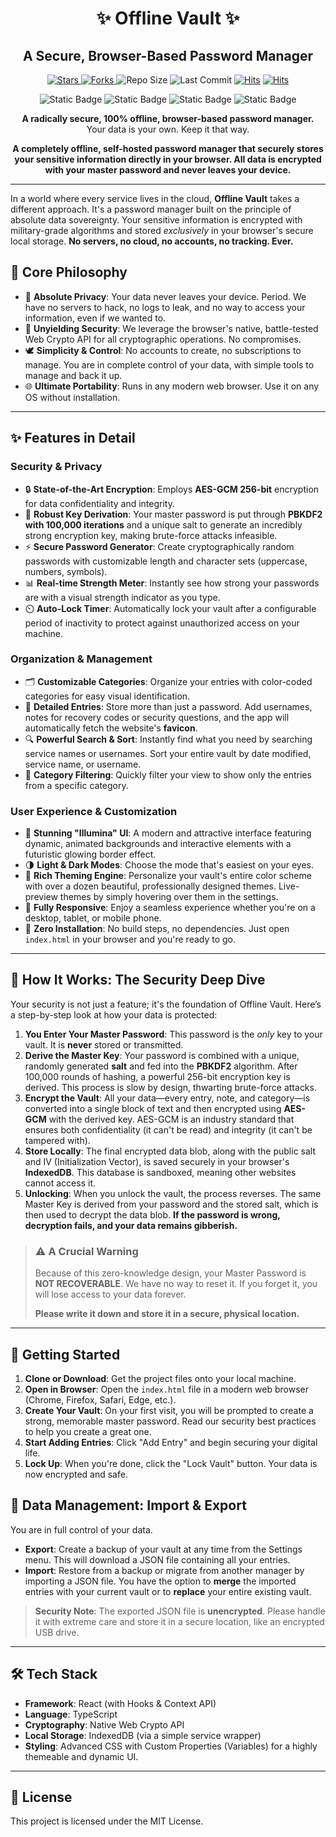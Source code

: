 
<div align="center">
  <h1>✨ Offline Vault ✨</h1>
  <h2>A Secure, Browser-Based Password Manager</h2>
  
</div>

<div align="center">
    
  <!-- Dynamic Badges -->
  <a href="https://github.com/sapthesh/offline-vault/stargazers">
    <img src="https://img.shields.io/github/stars/sapthesh/offline-vault?style=for-the-badge&logo=github&color=b491ff&logoColor=white" alt="Stars">
  </a>
  <a href="https://github.com/sapthesh/offline-vault/network/members">
    <img src="https://img.shields.io/github/forks/sapthesh/offline-vault?style=for-the-badge&logo=github&color=89c4f4&logoColor=white" alt="Forks">
  </a>
  <img src="https://img.shields.io/github/repo-size/sapthesh/offline-vault?style=for-the-badge&logo=github&color=ff69b4&logoColor=white" alt="Repo Size">
  <img src="https://img.shields.io/github/last-commit/sapthesh/offline-vault?style=for-the-badge&logo=github&color=f4d03f&logoColor=white" alt="Last Commit">
  <a href="https://hits.sh/github.com/sapthesh/offline-vaulta/"><img alt="Hits" src="https://hits.sh/github.com/sapthesh/offline-vault.svg?style=for-the-badge"/></a>
  <a href="https://hits.sh/github.com/sapthesh/offline-vault/"><img alt="Hits" src="https://hits.sh/github.com/sapthesh/offline-vault.svg?view=today-total&style=for-the-badge&color=fe7d37"/></a>
</div>
<p align="center">
  <img alt="Static Badge" src="https://img.shields.io/badge/license-MIT-blue?style=for-the-badge">
  <img alt="Static Badge" src="https://img.shields.io/badge/security-AES--GCM_%26_PBKDF2-brightgreen?style=for-the-badge">
  <img alt="Static Badge" src="https://img.shields.io/badge/mode-100%25_Offline-orange?style=for-the-badge">
  <img alt="Static Badge" src="https://img.shields.io/badge/platform-Browser-yellow?style=for-the-badge">
</p>
<p align="center">
  <strong>A radically secure, 100% offline, browser-based password manager.</strong>
  <br />
  Your data is your own. Keep it that way.
  <p align="center" style="font-weight:bold"> A completely offline, self-hosted password manager that securely stores your sensitive information directly in your browser. All data is encrypted with your master password and never leaves your device.</p>
</p>





---

In a world where every service lives in the cloud, **Offline Vault** takes a different approach. It's a password manager built on the principle of absolute data sovereignty. Your sensitive information is encrypted with military-grade algorithms and stored *exclusively* in your browser's secure local storage. **No servers, no cloud, no accounts, no tracking. Ever.**

## 💎 Core Philosophy

-   🔐 **Absolute Privacy**: Your data never leaves your device. Period. We have no servers to hack, no logs to leak, and no way to access your information, even if we wanted to.
-   💪 **Unyielding Security**: We leverage the browser's native, battle-tested Web Crypto API for all cryptographic operations. No compromises.
-   🕊️ **Simplicity & Control**: No accounts to create, no subscriptions to manage. You are in complete control of your data, with simple tools to manage and back it up.
-   🌐 **Ultimate Portability**: Runs in any modern web browser. Use it on any OS without installation.

---

## ✨ Features in Detail

### Security & Privacy
-   🔒 **State-of-the-Art Encryption**: Employs **AES-GCM 256-bit** encryption for data confidentiality and integrity.
-   🔑 **Robust Key Derivation**: Your master password is put through **PBKDF2 with 100,000 iterations** and a unique salt to generate an incredibly strong encryption key, making brute-force attacks infeasible.
-   ⚡ **Secure Password Generator**: Create cryptographically random passwords with customizable length and character sets (uppercase, numbers, symbols).
-   📊 **Real-time Strength Meter**: Instantly see how strong your passwords are with a visual strength indicator as you type.
-   ⏲️ **Auto-Lock Timer**: Automatically lock your vault after a configurable period of inactivity to protect against unauthorized access on your machine.

### Organization & Management
-   🗂️ **Customizable Categories**: Organize your entries with color-coded categories for easy visual identification.
-   📝 **Detailed Entries**: Store more than just a password. Add usernames, notes for recovery codes or security questions, and the app will automatically fetch the website's **favicon**.
-   🔍 **Powerful Search & Sort**: Instantly find what you need by searching service names or usernames. Sort your entire vault by date modified, service name, or username.
-   🎨 **Category Filtering**: Quickly filter your view to show only the entries from a specific category.

### User Experience & Customization
-   🎨 **Stunning "Illumina" UI**: A modern and attractive interface featuring dynamic, animated backgrounds and interactive elements with a futuristic glowing border effect.
-   🌗 **Light & Dark Modes**: Choose the mode that's easiest on your eyes.
-   🌈 **Rich Theming Engine**: Personalize your vault's entire color scheme with over a dozen beautiful, professionally designed themes. Live-preview themes by simply hovering over them in the settings.
-   📱 **Fully Responsive**: Enjoy a seamless experience whether you're on a desktop, tablet, or mobile phone.
-   🚀 **Zero Installation**: No build steps, no dependencies. Just open `index.html` in your browser and you're ready to go.

---

## 🔐 How It Works: The Security Deep Dive

Your security is not just a feature; it's the foundation of Offline Vault. Here’s a step-by-step look at how your data is protected:

1.  **You Enter Your Master Password**: This password is the *only* key to your vault. It is **never** stored or transmitted.
2.  **Derive the Master Key**: Your password is combined with a unique, randomly generated **salt** and fed into the **PBKDF2** algorithm. After 100,000 rounds of hashing, a powerful 256-bit encryption key is derived. This process is slow by design, thwarting brute-force attacks.
3.  **Encrypt the Vault**: All your data—every entry, note, and category—is converted into a single block of text and then encrypted using **AES-GCM** with the derived key. AES-GCM is an industry standard that ensures both confidentiality (it can't be read) and integrity (it can't be tampered with).
4.  **Store Locally**: The final encrypted data blob, along with the public salt and IV (Initialization Vector), is saved securely in your browser's **IndexedDB**. This database is sandboxed, meaning other websites cannot access it.
5.  **Unlocking**: When you unlock the vault, the process reverses. The same Master Key is derived from your password and the stored salt, which is then used to decrypt the data blob. **If the password is wrong, decryption fails, and your data remains gibberish.**

> ### ⚠️ A Crucial Warning
> Because of this zero-knowledge design, your Master Password is **NOT RECOVERABLE**. We have no way to reset it. If you forget it, you will lose access to your data forever.
>
> **Please write it down and store it in a secure, physical location.**

---

## 🚀 Getting Started

1.  **Clone or Download**: Get the project files onto your local machine.
2.  **Open in Browser**: Open the `index.html` file in a modern web browser (Chrome, Firefox, Safari, Edge, etc.).
3.  **Create Your Vault**: On your first visit, you will be prompted to create a strong, memorable master password. Read our security best practices to help you create a great one.
4.  **Start Adding Entries**: Click "Add Entry" and begin securing your digital life.
5.  **Lock Up**: When you're done, click the "Lock Vault" button. Your data is now encrypted and safe.

## 💾 Data Management: Import & Export

You are in full control of your data.
-   **Export**: Create a backup of your vault at any time from the Settings menu. This will download a JSON file containing all your entries.
-   **Import**: Restore from a backup or migrate from another manager by importing a JSON file. You have the option to **merge** the imported entries with your current vault or to **replace** your entire existing vault.

> **Security Note**: The exported JSON file is **unencrypted**. Please handle it with extreme care and store it in a secure location, like an encrypted USB drive.

---

## 🛠️ Tech Stack

-   **Framework**: React (with Hooks & Context API)
-   **Language**: TypeScript
-   **Cryptography**: Native Web Crypto API
-   **Local Storage**: IndexedDB (via a simple service wrapper)
-   **Styling**: Advanced CSS with Custom Properties (Variables) for a highly themeable and dynamic UI.

---

## 📄 License

This project is licensed under the MIT License.
